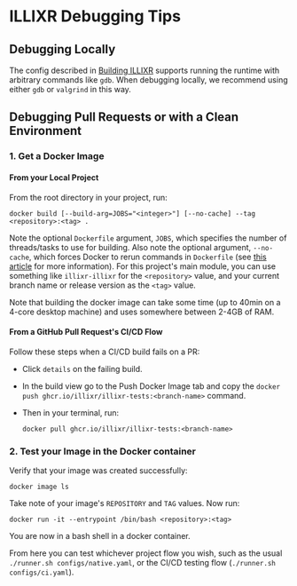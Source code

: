 # ILLIXR Debugging Tips


## Debugging Locally
The config described in [Building ILLIXR][10] supports running the runtime with
    arbitrary commands like `gdb`.
When debugging locally, we recommend using either `gdb` or `valgrind` in this way.

## Debugging Pull Requests or with a Clean Environment
### 1. Get a Docker Image
#### From your Local Project
From the root directory in your project, run:

<!--- language: lang-shell -->
    docker build [--build-arg=JOBS="<integer>"] [--no-cache] --tag <repository>:<tag> .

Note the optional `Dockerfile` argument, `JOBS`, which specifies the number of threads/tasks to use for building.
Also note the optional argument, `--no-cache`, which forces Docker to rerun commands in `Dockerfile`
    (see [this article][1] for more information).
For this project's main module, you can use something like `illixr-illixr` for the `<repository>` value,
    and your current branch name or release version as the `<tag>` value.

Note that building the docker image can take some time (up to 40min on a 4-core desktop machine) and uses somewhere between 2-4GB of RAM.

#### From a GitHub Pull Request's CI/CD Flow
Follow these steps when a CI/CD build fails on a PR:

-   Click `details` on the failing build.

-   In the build view go to the Push Docker Image tab and copy the `docker push ghcr.io/illixr/illixr-tests:<branch-name>` command.

-   Then in your terminal, run:

    <!--- language: lang-shell -->

        docker pull ghcr.io/illixr/illixr-tests:<branch-name>

### 2. Test your Image in the Docker container
Verify that your image was created successfully:

<!--- language: lang-shell -->
    docker image ls

Take note of your image's `REPOSITORY` and `TAG` values.
Now run:

<!--- language: lang-shell -->
    docker run -it --entrypoint /bin/bash <repository>:<tag>

You are now in a bash shell in a docker container.

From here you can test whichever project flow you wish, such as the usual `./runner.sh configs/native.yaml`,
    or the CI/CD testing flow (`./runner.sh configs/ci.yaml`).


[//]: # (- References -)

[1]:    https://www.baeldung.com/linux/docker-build-cache

[//]: # (- Internal -)

[10]:   building_illixr.md
